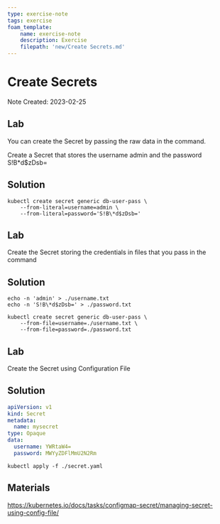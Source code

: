 ```yaml
---
type: exercise-note
tags: exercise
foam_template:
    name: exercise-note
    description: Exercise
    filepath: 'new/Create Secrets.md'
---
```

# Create Secrets
Note Created: 2023-02-25

## Lab 

You can create the Secret by passing the raw data in the command.

Create a Secret that stores the username admin and the password S!B\*d$zDsb=

## Solution

```console
kubectl create secret generic db-user-pass \
    --from-literal=username=admin \
    --from-literal=password='S!B\*d$zDsb='
```

## Lab 

Create the Secret storing the credentials in files that you pass in the command

## Solution

```console
echo -n 'admin' > ./username.txt
echo -n 'S!B\*d$zDsb=' > ./password.txt

kubectl create secret generic db-user-pass \
    --from-file=username=./username.txt \
    --from-file=password=./password.txt
```

## Lab 

Create the Secret using Configuration File

## Solution

```yaml
apiVersion: v1
kind: Secret
metadata:
  name: mysecret
type: Opaque
data:
  username: YWRtaW4=
  password: MWYyZDFlMmU2N2Rm
```
```console
kubectl apply -f ./secret.yaml
```

## Materials
https://kubernetes.io/docs/tasks/configmap-secret/managing-secret-using-config-file/